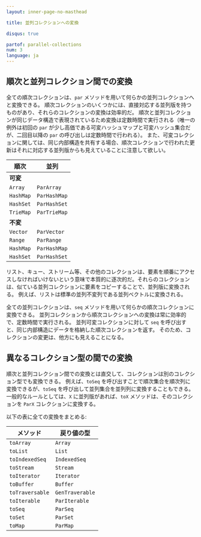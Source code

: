 ```yaml
---
layout: inner-page-no-masthead

title: 並列コレクションへの変換

disqus: true

partof: parallel-collections
num: 3
language: ja
---
```


## 順次と並列コレクション間での変換

全ての順次コレクションは、`par` メソッドを用いて何らかの並列コレクションへと変換できる。
順次コレクションのいくつかには、直接対応する並列版を持つものがあり、それらのコレクションの変換は効率的だ。
順次と並列コレクションが同じデータ構造で表現されているため変換は定数時間で実行される（唯一の例外は初回の `par` が少し高価である可変ハッシュマップと可変ハッシュ集合だが、二回目以降の `par` の呼び出しは定数時間で行われる）。
また、可変コレクションに関しては、同じ内部構造を共有する場合、順次コレクションで行われた更新はそれに対応する並列版からも見えていることに注意して欲しい。

| 順次           | 並列           |
| ------------- | -------------- |
| **可変**       |                |
| `Array`       | `ParArray`     |
| `HashMap`     | `ParHashMap`   |
| `HashSet`     | `ParHashSet`   |
| `TrieMap`     | `ParTrieMap`   |
| **不変**       |                |
| `Vector`      | `ParVector`    |
| `Range`       | `ParRange`     |
| `HashMap`     | `ParHashMap`   |
| `HashSet`     | `ParHashSet`   |

リスト、キュー、ストリーム等、その他のコレクションは、要素を順番にアクセスしなければいけないという意味で本質的に逐次的だ。それらのコレクションは、似ている並列コレクションに要素をコピーすることで、並列版に変換される。
例えば、リストは標準の並列不変列である並列ベクトルに変換される。

全ての並列コレクションは、`seq` メソッドを用いて何らかの順次コレクションに変換できる。
並列コレクションから順次コレクションへの変換は常に効率的で、定数時間で実行される。
並列可変コレクションに対して `seq` を呼び出すと、同じ内部構造にデータを格納した順次コレクションを返す。
そのため、コレクションの変更は、他方にも見えることになる。 

## 異なるコレクション型の間での変換

順次と並列コレクション間での変換とは直交して、コレクションは別のコレクション型でも変換できる。
例えば、`toSeq` を呼び出すことで順次集合を順次列に変換できるが、`toSeq` を呼び出して並列集合を並列列に変換することもできる。
一般的なルールとしては、`X` に並列版があれば、`toX` メソッドは、そのコレクションを `ParX` コレクションに変換する。

以下の表に全ての変換をまとめる:

| メソッド         | 戻り値の型      |
| -------------- | -------------- |
| `toArray`      | `Array`        |
| `toList`       | `List`         |
| `toIndexedSeq` | `IndexedSeq`   |
| `toStream`     | `Stream`       |
| `toIterator`   | `Iterator`     |
| `toBuffer`     | `Buffer`       |
| `toTraversable`| `GenTraverable`|
| `toIterable`   | `ParIterable`  |
| `toSeq`        | `ParSeq`       |
| `toSet`        | `ParSet`       |
| `toMap`        | `ParMap`       |
